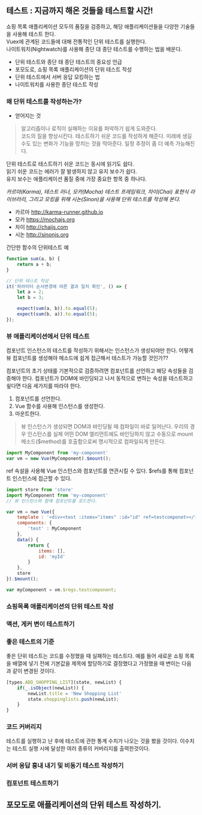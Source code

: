 ## 테스트 : 지금까지 해온 것들을 테스트할 시간!
쇼핑 목록 애플리케이션 모두의 품질을 검증하고, 해당 애플리케이션들을 다양한 기술들을 사용해 테스트 한다.  
Vuex에 관계된 코드들에 대해 전통적인 단위 테스트를 실행한다.  
나이트워치(Nightwatch)를 사용해 종단 대 종단 테스트를 수행하는 법을 배운다.  
- 단위 테스트와 종단 태 종단 테스트의 중요성 언급
- 포모도로, 쇼핑 목록 애플리케이션의 단위 테스트 작성
- 단위 테스트에서 서버 응답 모킹하는 법  
- 나이트워치를 사용한 종단 테스트 작성  

### 왜 단위 테스트를 작성하는가?

- 얻어지는 것
> 알고리즘이나 로직이 실패하는 이유를 파악하기 쉽게 도와준다.  
> 코드의 질을 향상시킨다.
> 테스트하기 쉬운 코드를 작성하게 해준다.
> 미래에 생길 수도 있는 변화가 기능을 망치는 것을 막아준다.
> 일정 추정이 좀 더 예측 가능해진다.

단위 테스트로 테스트하기 쉬운 코드는 동시에 읽기도 쉽다.  
읽기 쉬운 코드는 에러가 잘 발생하지 않고 유지 보수가 쉽다.  
유지 보수는 애플리케이션 품질 중에 가장 중요한 항목 중 하나다.

*카르마(Karma), 테스트 러너, 모카(Mocha) 테스트 프레임워크, 차이(Chai) 표현식 라이브러리, 그리고 모킹을 위해 시논(Sinon)을 사용해 단위 테스트를 작성해 본다.*
- 카르마 http://karma-runner.github.io
- 모카 https://mochajs.org
- 차이 http://chaijs.com
- 시논 http://sinonjs.org

간단한 함수의 단위테스트 예
```js
function sum(a, b) {
    return a + b;
}

// 단위 테스트 작성
it('파라미터 순서변경에 따른 결과 일치 확인', () => {
    let a = 2;
    let b = 3;

    expect(sum(a, b)).to.equal(5);
    expect(sum(b, a)).to.equal(5);
});
```

### 뷰 애플리케이션에서 단위 테스트
컴포넌트 인스턴스의 테스트를 작성하기 위해서는 인스턴스가 생성되야만 한다.
어떻게 뷰 컴포넌트를 생성해야 메소드에 쉽게 접근해서 테스트가 가능할 것인가??

컴포넌트의 초기 상태를 기본적으로 검증하려면 컴포넌트를 선언하고 해당 속성들을 검증해야 한다. 컴포넌트가 DOM에 바인딩되고 나서 동적으로 변하는 속성을 테스트하고 슆다면 다음 세가지를 따라야 한다.

1. 컴포넌트를 선언한다.
2. Vue 함수를 사용해 인스턴스를 생성한다.
3. 마운트한다.

> 뷰 인스턴스가 생성되면 DOM과 바인딩될 때 컴파일이 바로 일어난다. 우리의 경우 인스턴스를 실제 어떤 DOM 엘리먼트에도 바인딩하지 않고 수동으로 mount 메소드($method)를 호출함으로써 명시적으로 컴파일되게 만든다.

```js
import MyComponent from 'my-component'
var vm = new Vue(MyComponent).$mount();
```

ref 속설을 사용해 Vue 인스턴스와 컴포넌트를 연관시킬 수 있다. $refs를 통해 컴포넌트 인스턴스에 접근할 수 있다.
```js
import store from 'store'
import MyComponent from 'my-component'
// 뷰 인스턴스와 함께 컴포넌트를 로드한다.

var vm = nwe Vue({
    template : '<div><test :items="items" :id="id" ref=testcomponet></test></div>',
    components: {
        'test' : MyComponent
    },
    data() {
        return {
            items: [],
            id: 'myId'
        }
    },
    store
}).$mount();

var myComponent = vm.$regs.testcomponent;
```

### 쇼핑목록 애플리케이션의 단위 테스트 작성




### 액션, 게커 변이 테스트하기




### 좋은 테스트의 기준
좋은 단위 테스트는 코드를 수정했을 때 실패하는 테스트다. 예를 들어 새로운 쇼핑 목록을 배열에 넣기 전에 기본값을 제목에 할당하기로 결정했다고 가정했을 때 변이는 다음과 같이 변경된 것이다.
```js
[types.ADD_SHOPPING_LIST](state, newList) {
    if(_.isObject(newList)) {
        newList.title = 'New Shopping List'
        state.shoppinglists.push(newList);
    }
}
```

### 코드 커버리지
테스트를 실행하고 난 후에 테스트에 관한 통계 수치가 나오는 것을 봤을 것이다. 
이수치는 테스트 실행 시에 달성한 여러 종류의 커버리지를 출력한것이다.

### 서버 응답 흉내 내기 및 비동기 테스트 작성하기




### 컴포넌트 테스트하기

## 포모도로 애플리케이션의 단위 테스트 작성하기.
